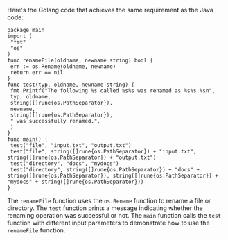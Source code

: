 Here's the Golang code that achieves the same requirement as the Java code:
```
package main
import (
 "fmt"
 "os"
)
func renameFile(oldname, newname string) bool {
 err := os.Rename(oldname, newname)
 return err == nil
}
func test(typ, oldname, newname string) {
 fmt.Printf("The following %s called %s%s was renamed as %s%s.%sn",
 typ, oldname,
 string([]rune{os.PathSeparator}),
 newname,
 string([]rune{os.PathSeparator}),
 " was successfully renamed.",
 )
}
func main() {
 test("file", "input.txt", "output.txt")
 test("file", string([]rune{os.PathSeparator}) + "input.txt", string([]rune{os.PathSeparator}) + "output.txt")
 test("directory", "docs", "mydocs")
 test("directory", string([]rune{os.PathSeparator}) + "docs" + string([]rune{os.PathSeparator}), string([]rune{os.PathSeparator}) + "mydocs" + string([]rune{os.PathSeparator}))
}
```
The `renameFile` function uses the `os.Rename` function to rename a file or directory. The `test` function prints a message indicating whether the renaming operation was successful or not. The `main` function calls the `test` function with different input parameters to demonstrate how to use the `renameFile` function.

